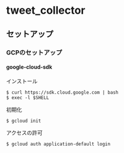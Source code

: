 # tweet_collector

## セットアップ

### GCPのセットアップ

#### google-cloud-sdk

インストール

```
$ curl https://sdk.cloud.google.com | bash
$ exec -l $SHELL
```

初期化

```
$ gcloud init
```

アクセスの許可

```
$ gcloud auth application-default login
```
